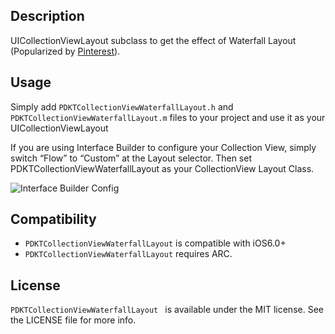 ## Description

UICollectionViewLayout subclass to get the effect of Waterfall Layout (Popularized by [Pinterest](http://www.pinterest.com/)).


## Usage

Simply add ```PDKTCollectionViewWaterfallLayout.h``` and ```PDKTCollectionViewWaterfallLayout.m``` files to your project and use it as your UICollectionViewLayout

If you are using Interface Builder to configure your Collection View, simply switch “Flow” to “Custom” at the Layout selector. Then set PDKTCollectionViewWaterfallLayout as your CollectionView Layout Class.

![Interface Builder Config](https://raw.github.com/Produkt/PDKTCollectionViewWaterfallLayout/master/readme/ibconfig.png)


## Compatibility
- ```PDKTCollectionViewWaterfallLayout``` is compatible with iOS6.0+
- ```PDKTCollectionViewWaterfallLayout``` requires ARC.

## License
`PDKTCollectionViewWaterfallLayout ` is available under the MIT license. See the LICENSE file for more info.
